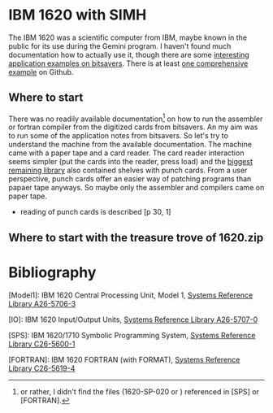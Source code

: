 # IBM 1620 with SIMH

The IBM 1620 was a scientific computer from IBM, maybe known in the public for
its use during the Gemini program.  I haven't found much documentation how to
actually use it, though there are some [interesting application examples on
bitsavers](http://bitsavers.informatik.uni-stuttgart.de/pdf/ibm/1620/general_program_library/).
There is at least [one comprehensive
example](https://github.com/mdoege/IBM1620-Baseball) on Github.


## Where to start

There was no readily available documentation[^1] on how to run the assembler or
fortran compiler from the digitized cards from bitsavers.  An my aim was to run
some of the application notes from bitsavers.  So let's try to understand the
machine from the available documentation.  The machine came with a paper tape
and a card reader.  The card reader interaction seems simpler (put the cards
into the reader, press load) and the [biggest remaining
library](https://youtu.be/N12pQBiRd7A) also contained shelves with punch cards.
From a user perspective, punch cards offer an easier way of patching programs
than papaer tape anyways.  So maybe only the assembler and compilers came on
paper tape.

- reading of punch cards is described [p 30, 1]

[^1]: or rather, I didn't find the files (1620-SP-020 or ) referenced in [SPS] or [FORTRAN].


## Where to start with the treasure trove of 1620.zip


# Bibliography

[Model1]: IBM 1620 Central Processing Unit, Model 1, [Systems Reference Library A26-5706-3](A26-5706-3_IBM_1620_CPU_Model_1_Jul65.pdf)

[IO]:  IBM 1620 Input/Output Units, [Systems Reference Library A26-5707-0](A26-5707-0_IBM_1620_Input_Output_Units_1621_1622_1624.pdf)

[SPS]: IBM 1620/1710 Symbolic Programming System, [Systems Reference Library C26-5600-1](C26-5600-1_Symbolic_Programming_System_Apr63.pdf)

[FORTRAN]: IBM 1620 FORTRAN (with FORMAT), [Systems Reference Library C26-5619-4](C26-5619-4_1620_Fortran_Mar64.pdf) 
